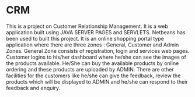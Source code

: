 # CRM
This is a project on Customer Relationship Management. It is a web application built using JAVA SERVER PAGES and SERVLETS. Netbeans has been used to built this project. It is an online shopping portal type application where there are three zones : General, Customer and Admin Zones. General Zone consists of registration, login and services web pages. Customer logins to his/her dashboard where he/she can see the images of the products available. He/She can buy the available products by online ordering and these products are uploaded by ADMIN. There are other facilities for the customers like he/she can give the feedback, review the products which will be displayed to ADMIN and he/she can respond to their feedback and enquiry.
